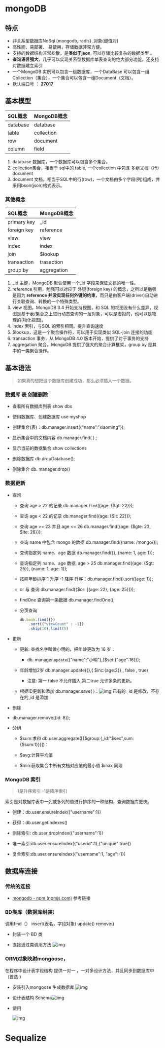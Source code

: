 # mongoDB

## 特点

- 非关系型数据库NoSql (mongodb, radis) ,对象(键值对)
- 高性能、易部署、 易使用，存储数据非常方便。
- 支持的数据结构非常松散，是**类似于json**, 可以存储比较复杂的数据类型 。
- **查询语言强大**，几乎可以实现关系型数据库单表查询的绝大部分功能，还支持对数据建立索引
- 一个MongoDB 实例可以包含一组数据库，一个DataBase 可以包含一组Collection（集合），一个集合可以包含一组Document（文档）。
- 默认端口号 ： **27017** 

## 基本模型

| SQL概念  | MongoDB概念 |
| :------- | :---------- |
| database | database    |
| table    | collection  |
| row      | document    |
| column   | field       |

1. database 数据库，一个数据库可以包含多个集合。
2. collection集合，相当于 sql中的 table, 一个collection 中包含 多组文档（行）document 
3. document 文档，相当于SQL中的行(row)，一个文档由多个字段(列)组成，并采用bson(json)格式表示。

### 其他概念 

| SQL概念     | MongoDB概念 |
| :---------- | :---------- |
| primary key | _id         |
| foreign key | reference   |
| view        | view        |
| index       | index       |
| join        | $lookup     |
| transaction | trasaction  |
| group by    | aggregation |

1. _id 主键，MongoDB 默认使用一个_id 字段来保证文档的唯一性。
2. reference 引用，勉强可以对应于 外键(foreign key) 的概念，之所以是勉强是因为 **reference 并没实现任何外键的约束**，而只是由客户端(driver)自动进行关联查询、转换的一个特殊类型。
3. view 视图，MongoDB 3.4 开始支持视图，和 SQL 的视图没有什么差异，视图是基于表/集合之上进行动态查询的一层对象，可以是虚拟的，也可以是物理的(物化视图)。
4. index 索引，与SQL 的索引相同。提升查询速度
5. $lookup，这是一个聚合操作符，可以用于实现类似 SQL-join 连接的功能
6. transaction 事务，从 MongoDB 4.0 版本开始，提供了对于事务的支持
7. aggregation 聚合，MongoDB 提供了强大的聚合计算框架，group by 是其中的一类聚合操作。

## 基本语法

> 如果真的想把这个数据库创建成功，那么必须插入一个数据。

### 数据库  表 创建删除

- 查看所有数据库列表 show dbs

- 使用数据库、创建数据库 use myshop

- 创建集合(表)：db.manager.insert({“name”:”xiaoming”});

- 显示集合中的文档内容   db.manager.find(  ) ;

- 显示当前的数据集合 show collections

- 删除数据库 db.dropDatabase();

- 删除集合 db. manager.drop()

### 数据更新

- 查询

  - 查询 age > 22 的记录          db.manager.`find`({age: {$gt: 22}});

  - 查询 age <  22 的记录         db.manager.find({age: {$lt: 22}});

  - 查询 age >= 23 并且 age <= 26     db.manager.find({age: {$gte: 23, $lte: 26}});

  - 查询 name 中包含 mongo 的数据      db.manager.find({name: /mongo/});

  - 查询指定列 name、age 数据          db.manager.find({}, {name: 1, age: 1}); 

  -  查询指定列 name、age 数据, age > 25       db.manager.find({age: {$gt: 25}}, {name: 1, age: 1}); 

  - 按照年龄排序    1 升序    -1 降序          升序：db.manager.find().sort({age: 1});

  - or 与 查询     db.manager.find({$or: [{age: 22}, {age: 25}]});

  - findOne 查询第一条数据      db.manager.findOne();

  - 分页查询  

    ```js
    db.book.find({})
        .sort({"viewCount" : -1})
        .skip(10).limit(5)
    ```

- 更新

  - 更新: 查找名字叫做小明的，把年龄更改为 16 岁：
    - db. manager.`update`({"name":"小明"},{$set:{"age":16}});   

  - 年龄增加2岁          db.manager.update({},{ $inc:{age:2}} , false , true) 
    - 注意: 第一 false 不允许插入,第二true 允许多条的更新。

  - 根据ID更新和添加         db.manager.save(    )：![img](https://gitee.com/youngstory/images/raw/master/img/202111131650821.png)
    已有的 _id 是修改，不存在的_id 是添加

- 删除   
  
- db.manager.remove({id: 8});
  
- 分组

  - $sum:求和     db.user.aggregate([{$group:{_id:"$sex",sum:{$sum:1}}}])：

  - $avg:计算平均值   

  - $min:获取集合中所有文档对应值的最小值     $max 同理 

### MongoDB 索引   

> 1是升序索引  -1是降序索引

索引是对数据库表中一列或多列的值进行排序的一种结构，查询数据库更快。

- 创建：db.user.ensureIndex({"username":1})

- 获得：db.user.getIndexes()

- 删除索引: db.user.dropIndex({"username":1})

- 唯一索引:db.user.ensureIndex({"userid":1},{"unique":true})

- 复合索引:db.user.ensureIndex({"username":1, "age":-1})

## 数据库连接 

### 传统的连接

- [mongodb - npm (npmjs.com)](https://www.npmjs.com/package/mongodb) 参考链接

### BD类库（数据库封装） 

调用find（） insert(表名，字段对象)  update()  remove()

- 封装一个 BD 类 

- 直接通过类调用方法  ![img](https://gitee.com/youngstory/images/raw/master/img/202111131650564.png)

### ORM对象映射mongoose，

在程序中设计表字段结构  提供一对一 ，一对多设计方法，并且同步到数据库中 （首选 ）

- 安装引入mongoose  生成数据库 ![img](https://gitee.com/youngstory/images/raw/master/img/202111131651300.png)

- 设计表结构   Schema![img](https://gitee.com/youngstory/images/raw/master/img/202111131650229.png)

- 使用

  ![img](https://gitee.com/youngstory/images/raw/master/img/202111131650035.png)

# Sequalize

